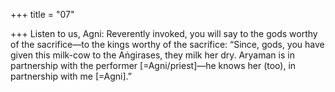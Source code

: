 +++
title = "07"

+++
Listen to us, Agni: Reverently invoked, you will say to the gods worthy  of the sacrifice—to the kings worthy of the sacrifice:
“Since, gods, you have given this milk-cow to the Aṅgirases,
they milk her dry. Aryaman is in partnership with the performer  [=Agni/priest]—he knows her (too), in partnership with me
[=Agni].”